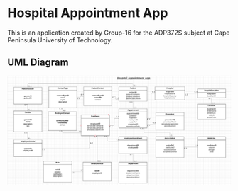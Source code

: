 
# Hospital Appointment App

This is an application created by Group-16 for the ADP372S subject at Cape
Peninsula University of Technology.

## UML Diagram


![UML Diagram for Hospital Appointment App](uml/UML-Diagram.png)
